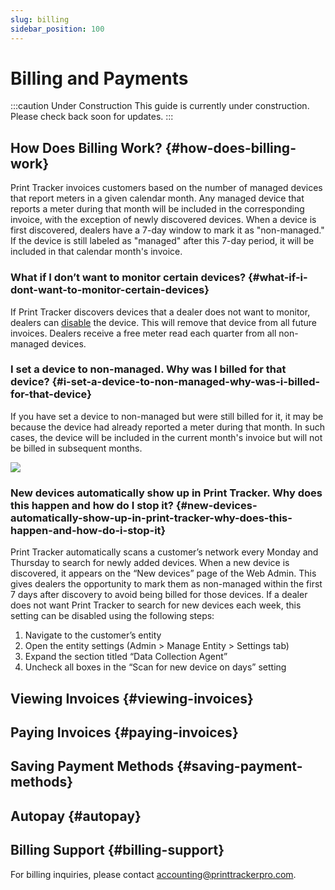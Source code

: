 ```yaml
---
slug: billing
sidebar_position: 100
---
```


# Billing and Payments

:::caution Under Construction
This guide is currently under construction. Please check back soon for updates.
:::

## How Does Billing Work? {#how-does-billing-work}
Print Tracker invoices customers based on the number of managed devices that report meters in a given calendar month. Any managed device that reports a meter during that month will be included in the corresponding invoice, with the exception of newly discovered devices. When a device is first discovered, dealers have a 7-day window to mark it as "non-managed." If the device is still labeled as "managed" after this 7-day period, it will be included in that calendar month's invoice.

### What if I don’t want to monitor certain devices? {#what-if-i-dont-want-to-monitor-certain-devices}
If Print Tracker discovers devices that a dealer does not want to monitor, dealers can [disable](./50-dicovering-devices.md#enablingdisabling-devices) the device. This will remove that device from all future invoices. Dealers receive a free meter read each quarter from all non-managed devices.

### I set a device to non-managed. Why was I billed for that device? {#i-set-a-device-to-non-managed-why-was-i-billed-for-that-device}
If you have set a device to non-managed but were still billed for it, it may be because the device had already reported a meter during that month. In such cases, the device will be included in the current month's invoice but will not be billed in subsequent months.

![](images/billing-example-non-managed-device.png)

### New devices automatically show up in Print Tracker. Why does this happen and how do I stop it? {#new-devices-automatically-show-up-in-print-tracker-why-does-this-happen-and-how-do-i-stop-it}
Print Tracker automatically scans a customer’s network every Monday and Thursday to search for newly added devices. When a new device is discovered, it appears on the “New devices” page of the Web Admin. This gives dealers the opportunity to mark them as non-managed within the first 7 days after discovery to avoid being billed for those devices.
If a dealer does not want Print Tracker to search for new devices each week, this setting can be disabled using the following steps:
1.	Navigate to the customer’s entity
2.	Open the entity settings (Admin > Manage Entity > Settings tab)
3.	Expand the section titled “Data Collection Agent”
4.	Uncheck all boxes in the “Scan for new device on days” setting

## Viewing Invoices {#viewing-invoices}

## Paying Invoices {#paying-invoices}

## Saving Payment Methods {#saving-payment-methods}

## Autopay {#autopay}

## Billing Support {#billing-support}
For billing inquiries, please contact accounting@printtrackerpro.com.
